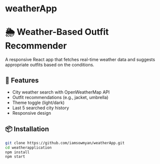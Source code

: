 # weatherApp        
# 🌦 Weather-Based Outfit Recommender

A responsive React app that fetches real-time weather data and suggests appropriate outfits based on the conditions.

## 🚀 Features
- City weather search with OpenWeatherMap API
- Outfit recommendations (e.g., jacket, umbrella)
- Theme toggle (light/dark)
- Last 5 searched city history
- Responsive design

## 📦 Installation

```bash
git clone https://github.com/iamsowmyan/weatherApp.git
cd weatherapplication
npm install
npm start
